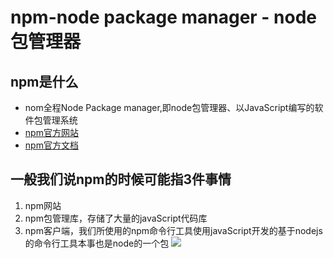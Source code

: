 # npm-node package manager - node包管理器

## npm是什么
- nom全程Node Package manager,即node包管理器、以JavaScript编写的软件包管理系统
- [npm官方网站](https://www.npmjs.com)
- [npm官方文档](http://docs.npmjs.com)


## 一般我们说npm的时候可能指3件事情
1. npm网站
2. npm包管理库，存储了大量的javaScript代码库
3. npm客户端，我们所使用的npm命令行工具使用javaScript开发的基于nodejs的命令行工具本事也是node的一个包
![](ouewomi2z.bkt.clouddn.com/201818251816-H.png)